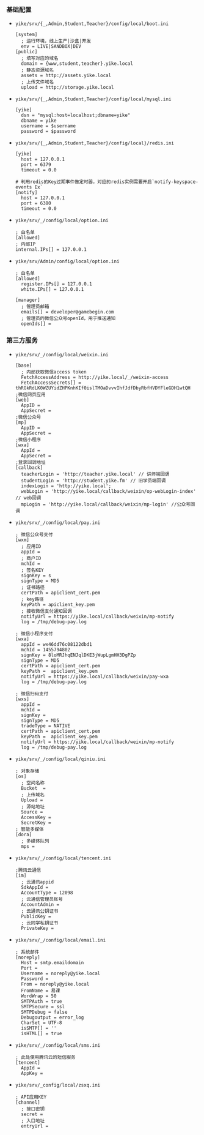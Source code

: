 ### 基础配置
- `yike/srv/{_,Admin,Student,Teacher}/config/local/boot.ini`
  ```
  [system]
    ; 运行环境，线上生产|沙盒|开发
    env = LIVE|SANDBOX|DEV
  [public]
    ; 填写对应的域名
    domain = {www,student,teacher}.yike.local
    ; 静态资源域名
    assets = http://assets.yike.local
    ; 上传文件域名
    upload = http://storage.yike.local
  ```
- `yike/srv/{_,Admin,Student,Teacher}/config/local/mysql.ini`
  ```
  [yike]
    dsn = "mysql:host=localhost;dbname=yike"
    dbname = yike
    username = $username
    password = $password
  ```
- `yike/srv/{_,Admin,Student,Teacher}/config/local}/redis.ini`
  ```
  [yike]
    host = 127.0.0.1
    port = 6379
    timeout = 0.0
    
  # 利用redis的Key过期事件做定时器，对应的redis实例需要开启`notify-keyspace-events Ex`
  [notify]
    host = 127.0.0.1
    port = 6380
    timeout = 0.0
  ```
- `yike/srv/_/config/local/option.ini`
  ```
  ; 白名单
  [allowed]
  ; 内部IP
  internal.IPs[] = 127.0.0.1

- `yike/srv/Admin/config/local/option.ini`
  ```
  ; 白名单
  [allowed]
    register.IPs[] = 127.0.0.1
    white.IPs[] = 127.0.0.1

  [manager]
    ; 管理员邮箱
    emails[] = developer@gamebegin.com
    ; 管理员的微信公众号openId，用于推送通知
    openIds[] = 
  ```

### 第三方服务
- `yike/srv/_/config/local/weixin.ini`
  ```
  [base]
    ; 内部获取微信access token
    FetchAccessAddress = http://yike.local/_/weixin-access
    FetchAccessSecrets[] = thRGkRdLK0WZUYidZHPKnhKIf0islTMOaDvvvIhfJdfDbyRbfHVDYFleGDH1wtQH
  ;微信网页应用
  [web]
    AppID = 
    AppSecret = 
  ;微信公众号
  [mp]
    AppID = 
    AppSecret = 
  ;微信小程序
  [wxa]
    AppId = 
    AppSecret = 
  ;登录回调地址  
  [callback]
    teacherLogin = 'http://teacher.yike.local' // 讲师端回调
    studentLogin = 'http://student.yike.fm' // 旧学员端回调
    indexLogin = 'http://yike.local';
    webLogin = 'http://yike.local/callback/weixin/op-webLogin-index' // web回调
    mpLogin = 'http://yike.local/callback/weixin/mp-login' //公众号回调
  ```
- `yike/srv/_/config/local/pay.ini`
  ```
  ; 微信公众号支付
  [wxm]
    ; 应用ID
    appId = 
    ; 商户ID
    mchId = 
    ; 签名KEY
    signKey = s
    signType = MD5
    ; 证书路径
    certPath = apiclient_cert.pem
    ; key路径
    keyPath = apiclient_key.pem 
    ; 接收微信支付通知回调
    notifyUrl = https://yike.local/callback/weixin/mp-notify
    log = /tmp/debug-pay.log

  ; 微信小程序支付
  [wxa]
    appId = wx46dd76c08122dbd1
    mchId = 1455794802
    signKey = 8loMRJhqENJqlDKE3jWupLgmHH3DgPZp
    signType = MD5
    certPath = apiclient_cert.pem
    keyPath =  apiclient_key.pem
    notifyUrl = https://yike.local/callback/weixin/pay-wxa
    log = /tmp/debug-pay.log

  ; 微信扫码支付
  [wxs]
    appId = 
    mchId = 
    signKey = 
    signType = MD5
    tradeType = NATIVE
    certPath = apiclient_cert.pem
    keyPath =  apiclient_key.pem
    notifyUrl = https://yike.local/callback/weixin/mp-notify
    log = /tmp/debug-pay.log
  ```
- `yike/srv/_/config/local/qiniu.ini`
  ```
  ; 对象存储
  [os]
    ; 空间名称
    Bucket  =
    ; 上传域名
    Upload =
    ; 源站地址 
    Source =
    AccessKey =
    SecretKey =
  ; 智能多媒体
  [dora]
    ; 多媒体队列
    mps =
  ```
- `yike/srv/_/config/local/tencent.ini`
  ```
  ;腾讯云通信
  [im]
    ; 云通讯appid
    SdkAppId = 
    AccountType = 12098
    ; 云通信管理员账号
    AccountAdmin =
    ; 云通讯公钥证书
    PublicKey =
    ; 云同学私钥证书
    PrivateKey =
  ```
- `yike/srv/_/config/local/email.ini`
  ```
  ; 系统邮件
  [noreply]
    Host = smtp.emaildomain
    Port = 
    Username = noreply@yike.local
    Password = 
    From = noreply@yike.local
    FromName = 易课
    WordWrap = 50
    SMTPAuth = true
    SMTPSecure = ssl
    SMTPDebug = false
    Debugoutput = error_log
    CharSet = UTF-8
    isSMTP[] = ''
    isHTML[] = true
  ```
- `yike/srv/_/config/local/sms.ini`
  ```
  ; 此处使用腾讯云的短信服务
  [tencent]
    AppId = 
    AppKey = 
  ```
- `yike/srv/_config/local/zsxq.ini`
  ```
  ; API应用KEY
  [channel]
    ; 接口密钥
    secret =
    ; 入口地址
    entryUrl =
  ```